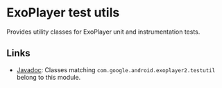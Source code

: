 # ExoPlayer test utils

Provides utility classes for ExoPlayer unit and instrumentation tests.

## Links

*   [Javadoc][]: Classes matching `com.google.android.exoplayer2.testutil` belong to this
    module.

[Javadoc]: https://exoplayer.dev/doc/reference/index.html
